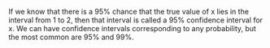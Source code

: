 If we know that there is a 95% chance that the true value of x lies in
the interval from 1 to 2, then that interval is called a 95% confidence
interval for x. We can have confidence intervals corresponding to any
probability, but the most common are 95% and 99%.
